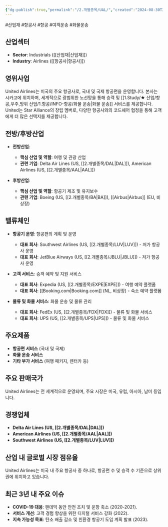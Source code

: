 ```yaml
---
{"dg-publish":true,"permalink":"/2.개별종목/UAL/","created":"2024-08-30T21:54:55.327+09:00","updated":"2025-06-03T20:06:01.813+09:00"}
---
```


#산업재 #항공사 #항공 #여객운송 #화물운송

## 산업섹터

- **Sector**: Industrials ([[산업재\|산업재]])
- **Industry**: Airlines ([[항공사\|항공사]])

## 영위사업

United Airlines는 미국의 주요 항공사로, 국내 및 국제 항공편을 운영합니다. 본사는 시카고에 위치하며, 세계적으로 광범위한 노선망을 통해 승객 및 [[1.Study/★ 산업/항공,우주,방위 산업/1.항공/INFO-항공/화물 운송\|화물 운송]] 서비스를 제공합니다. United는 Star Alliance의 창립 멤버로, 다양한 항공사와의 코드쉐어 협정을 통해 고객에게 더 많은 선택지를 제공합니다.

## 전방/후방산업

- **전방산업**:
    
    - **핵심 산업 및 역할**: 여행 및 관광 산업
    - **관련 기업**: Delta Air Lines (US, [[2.개별종목/DAL\|DAL]]), American Airlines (US, [[2.개별종목/AAL\|AAL]])
    
- **후방산업**:
    
    - **핵심 산업 및 역할**: 항공기 제조 및 유지보수
    - **관련 기업**: Boeing (US, [[2.개별종목/BA\|BA]]), [[Airbus\|Airbus]] (EU, 비상장)
    

## 밸류체인

- **항공기 운영**: 항공편의 계획 및 운영
    
    - **대표 회사**: Southwest Airlines (US, [[2.개별종목/LUV\|LUV]]) - 저가 항공사 운영
    - **대표 회사**: JetBlue Airways (US, [[2.개별종목/JBLU\|JBLU]]) - 저가 항공사 운영
- **고객 서비스**: 승객 예약 및 지원 서비스
    
    - **대표 회사**: Expedia (US, [[2.개별종목/EXPE\|EXPE]]) - 여행 예약 플랫폼
    - **대표 회사**: [[Booking.com\|Booking.com]] (NL, 비상장) - 숙소 예약 플랫폼

- **물류 및 화물 서비스**: 화물 운송 및 물류 관리
    
    - **대표 회사**: FedEx (US, [[2.개별종목/FDX\|FDX]]) - 물류 및 화물 서비스
    - **대표 회사**: UPS (US, [[2.개별종목/UPS\|UPS]]) - 물류 및 화물 서비스

## 주요제품

- **항공편 서비스** (국내 및 국제)
- **화물 운송 서비스**
- **기타 부가 서비스** (여행 패키지, 렌터카 등)

## 주요 판매국가

United Airlines는 전 세계적으로 운영되며, 주요 시장은 미국, 유럽, 아시아, 남미 등입니다.

## 경쟁업체

- **Delta Air Lines (US, [[2.개별종목/DAL\|DAL]])**
- **American Airlines (US, [[2.개별종목/AAL\|AAL]])** 
- **Southwest Airlines (US, [[2.개별종목/LUV\|LUV]])** 

## 산업 내 글로벌 시장 점유율

United Airlines는 미국 내 주요 항공사 중 하나로, 항공편 수 및 승객 수 기준으로 상위권에 위치하고 있습니다.

## 최근 3년 내 주요 이슈

- **COVID-19 대응**: 팬데믹 동안 안전 조치 및 운항 축소 (2020-2021).
- **서비스 개선**: 고객 경험 향상을 위한 디지털 서비스 강화 (2022).
- **지속 가능성 목표**: 탄소 배출 감소 및 친환경 항공기 도입 계획 발표 (2023).